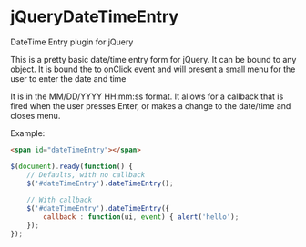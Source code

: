 jQueryDateTimeEntry
===================

DateTime Entry plugin for jQuery

This is a pretty basic date/time entry form for jQuery. It can be bound to any object. It is bound the to onClick event and will present a small menu for the user to enter the date and time

It is in the MM/DD/YYYY HH:mm:ss format. It allows for a callback that is fired when the user presses Enter, or makes a change to the date/time and closes menu.

Example:
```html
<span id="dateTimeEntry"></span>
```
```javascript
$(document).ready(function() {
    // Defaults, with no callback
    $('#dateTimeEntry').dateTimeEntry();
    
    // With callback
    $('#dateTimeEntry').dateTimeEntry({
        callback : function(ui, event) { alert('hello');
    });
});
```
